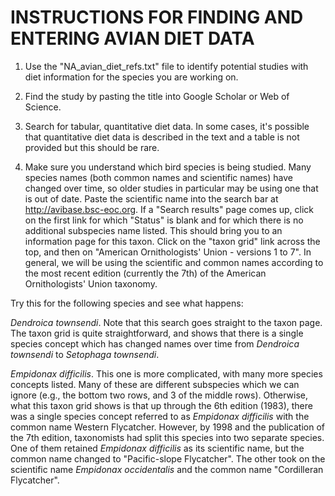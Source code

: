 INSTRUCTIONS FOR FINDING AND ENTERING AVIAN DIET DATA
=====================================================

1. Use the "NA_avian_diet_refs.txt" file to identify potential studies with diet
information for the species you are working on.

2. Find the study by pasting the title into Google Scholar or Web of Science.

3. Search for tabular, quantitative diet data. In some cases, it's possible
that quantitative diet data is described in the text and a table is not provided
but this should be rare.

4. Make sure you understand which bird species is being studied. Many species
names (both common names and scientific names) have changed over time, so older
studies in particular may be using one that is out of date. Paste the scientific
name into the search bar at http://avibase.bsc-eoc.org. If a "Search results"
page comes up, click on the first link for which "Status" is blank and for
which there is no additional subspecies name listed. This should bring you to an
information page for this taxon. Click on the "taxon grid" link across the top,
and then on "American Ornithologists' Union - versions 1 to 7". In general, we
will be using the scientific and common names according to the most recent
edition (currently the 7th) of the American Ornithologists' Union taxonomy.

Try this for the following species and see what happens: 

*Dendroica townsendi*. Note that this search goes straight to the taxon page. 
The taxon grid is quite straightforward, and shows that there is a single 
species concept which has changed names over time from *Dendroica townsendi* to 
*Setophaga townsendi*. 

*Empidonax difficilis*. This one is more complicated, with many more species 
concepts listed. Many of these are different subspecies which we can ignore 
(e.g., the bottom two rows, and 3 of the middle rows). Otherwise, what this
taxon grid shows is that up through the 6th edition (1983), there was a single
species concept referred to as *Empidonax difficilis* with the common name 
Western Flycatcher. However, by 1998 and the publication of the 7th edition,
taxonomists had split this species into two separate species. One of them
retained *Empidonax difficilis* as its scientific name, but the common name
changed to "Pacific-slope Flycatcher". The other took on the scientific name
*Empidonax occidentalis* and the common name "Cordilleran Flycatcher".
